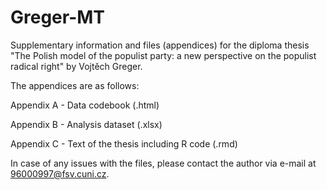 # Greger-MT
Supplementary information and files (appendices) for the diploma thesis "The Polish model of the populist party: a new perspective on the populist radical right" by Vojtěch Greger.

The appendices are as follows:

Appendix A - Data codebook (.html)

Appendix B - Analysis dataset (.xlsx)

Appendix C - Text of the thesis including R code (.rmd)

In case of any issues with the files, please contact the author via e-mail at 96000997@fsv.cuni.cz.
